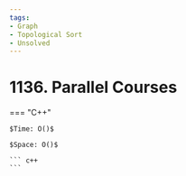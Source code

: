 ```yaml
---
tags:
- Graph
- Topological Sort
- Unsolved
---
```



# 1136. Parallel Courses

=== "C++"

    $Time: O()$

    $Space: O()$

    ``` c++
    ```